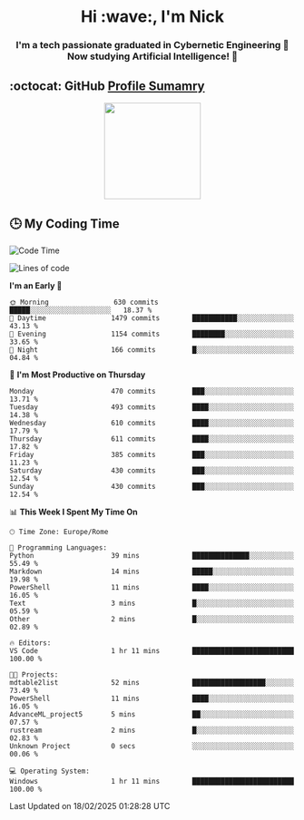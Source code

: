<h1 align="center">Hi :wave:, I'm Nick</h1>

<h3 align="center">I'm a tech passionate graduated in Cybernetic Engineering 🤖<br>
Now studying Artificial Intelligence! 🧠</h3>


## :octocat: GitHub <a href="https://github.com/vn7n24fzkq/github-profile-summary-cards">Profile Sumamry</a>

<p align="center">
   <img style="height:170px;display:inline-block"  src="http://github-profile-summary-cards.vercel.app/api/cards/profile-details?username=CodeClimberNT&theme=github_dark" />
<!--    <img style="height:170px;display:inline-block"  src="http://github-profile-summary-cards.vercel.app/api/cards/repos-per-language?username=CodeClimberNT&theme=github_dark&exclude=" /> -->
</p>

 ## :clock3: My Coding Time 
 
<!--START_SECTION:waka-->
![Code Time](http://img.shields.io/badge/Code%20Time-451%20hrs%2057%20mins-blue)

![Lines of code](https://img.shields.io/badge/From%20Hello%20World%20I%27ve%20Written-4.3%20million%20lines%20of%20code-blue)

**I'm an Early 🐤** 

```text
🌞 Morning                630 commits         █████░░░░░░░░░░░░░░░░░░░░   18.37 % 
🌆 Daytime                1479 commits        ███████████░░░░░░░░░░░░░░   43.13 % 
🌃 Evening                1154 commits        ████████░░░░░░░░░░░░░░░░░   33.65 % 
🌙 Night                  166 commits         █░░░░░░░░░░░░░░░░░░░░░░░░   04.84 % 
```
📅 **I'm Most Productive on Thursday** 

```text
Monday                   470 commits         ███░░░░░░░░░░░░░░░░░░░░░░   13.71 % 
Tuesday                  493 commits         ████░░░░░░░░░░░░░░░░░░░░░   14.38 % 
Wednesday                610 commits         ████░░░░░░░░░░░░░░░░░░░░░   17.79 % 
Thursday                 611 commits         ████░░░░░░░░░░░░░░░░░░░░░   17.82 % 
Friday                   385 commits         ███░░░░░░░░░░░░░░░░░░░░░░   11.23 % 
Saturday                 430 commits         ███░░░░░░░░░░░░░░░░░░░░░░   12.54 % 
Sunday                   430 commits         ███░░░░░░░░░░░░░░░░░░░░░░   12.54 % 
```


📊 **This Week I Spent My Time On** 

```text
🕑︎ Time Zone: Europe/Rome

💬 Programming Languages: 
Python                   39 mins             ██████████████░░░░░░░░░░░   55.49 % 
Markdown                 14 mins             █████░░░░░░░░░░░░░░░░░░░░   19.98 % 
PowerShell               11 mins             ████░░░░░░░░░░░░░░░░░░░░░   16.05 % 
Text                     3 mins              █░░░░░░░░░░░░░░░░░░░░░░░░   05.59 % 
Other                    2 mins              █░░░░░░░░░░░░░░░░░░░░░░░░   02.89 % 

🔥 Editors: 
VS Code                  1 hr 11 mins        █████████████████████████   100.00 % 

🐱‍💻 Projects: 
mdtable2list             52 mins             ██████████████████░░░░░░░   73.49 % 
PowerShell               11 mins             ████░░░░░░░░░░░░░░░░░░░░░   16.05 % 
AdvanceML_project5       5 mins              ██░░░░░░░░░░░░░░░░░░░░░░░   07.57 % 
rustream                 2 mins              █░░░░░░░░░░░░░░░░░░░░░░░░   02.83 % 
Unknown Project          0 secs              ░░░░░░░░░░░░░░░░░░░░░░░░░   00.06 % 

💻 Operating System: 
Windows                  1 hr 11 mins        █████████████████████████   100.00 % 
```


 Last Updated on 18/02/2025 01:28:28 UTC
<!--END_SECTION:waka-->

